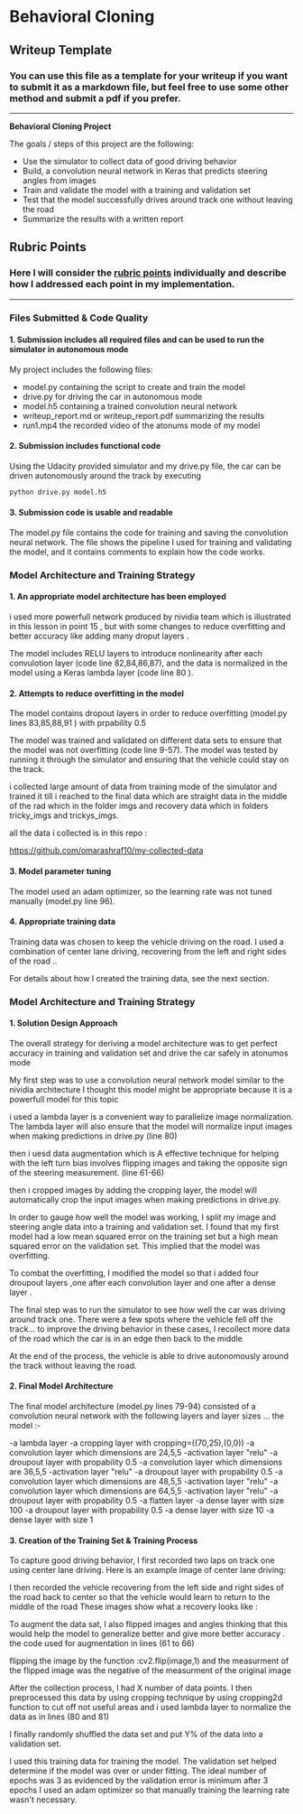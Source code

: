 # **Behavioral Cloning** 

## Writeup Template

### You can use this file as a template for your writeup if you want to submit it as a markdown file, but feel free to use some other method and submit a pdf if you prefer.

---

**Behavioral Cloning Project**

The goals / steps of this project are the following:
* Use the simulator to collect data of good driving behavior
* Build, a convolution neural network in Keras that predicts steering angles from images
* Train and validate the model with a training and validation set
* Test that the model successfully drives around track one without leaving the road
* Summarize the results with a written report





## Rubric Points
### Here I will consider the [rubric points](https://review.udacity.com/#!/rubrics/432/view) individually and describe how I addressed each point in my implementation.  

---
### Files Submitted & Code Quality

#### 1. Submission includes all required files and can be used to run the simulator in autonomous mode

My project includes the following files:

* model.py containing the script to create and train the model
* drive.py for driving the car in autonomous mode
* model.h5 containing a trained convolution neural network 
* writeup_report.md or writeup_report.pdf summarizing the results
* run1.mp4 the recorded video of the atonums mode of my model

#### 2. Submission includes functional code
Using the Udacity provided simulator and my drive.py file, the car can be driven autonomously around the track by executing 
```sh
python drive.py model.h5
```

#### 3. Submission code is usable and readable

The model.py file contains the code for training and saving the convolution neural network. The file shows the pipeline I used for training and validating the model, and it contains comments to explain how the code works.

### Model Architecture and Training Strategy

#### 1. An appropriate model architecture has been employed

i used more powerfull network produced by nividia team which is illustrated in this lesson in point 15 ,
but with some changes to reduce overfitting and better accuracy like adding many droput layers .

The model includes RELU layers to introduce nonlinearity after each convulotion layer (code line 82,84,86,87), and the data is normalized in the model using a Keras lambda layer (code line 80 ). 

#### 2. Attempts to reduce overfitting in the model

The model contains dropout layers in order to reduce overfitting (model.py lines 83,85,88,91 ) with prpability 0.5 

The model was trained and validated on different data sets to ensure that the model was not overfitting (code line 9-57). The model was tested by running it through the simulator and ensuring that the vehicle could stay on the track.

i collected large amount of data from training mode of the simulator and trained it till i reached to the final data which are straight data in the middle of the rad which in the folder imgs and recovery data which in folders tricky_imgs and trickys_imgs.

all the data i collected is in this repo :

https://github.com/omarashraf10/my-collected-data

#### 3. Model parameter tuning

The model used an adam optimizer, so the learning rate was not tuned manually (model.py line 96).

#### 4. Appropriate training data

Training data was chosen to keep the vehicle driving on the road. I used a combination of center lane driving, recovering from the left and right sides of the road ..

For details about how I created the training data, see the next section. 

### Model Architecture and Training Strategy

#### 1. Solution Design Approach

The overall strategy for deriving a model architecture was to get perfect accuracy in training and validation set and drive the car safely in atonumos mode

My first step was to use a convolution neural network model similar to the nividia architecture I thought this model might be appropriate because it is a powerfull model for this topic 

i used  a lambda layer is a convenient way to parallelize image normalization. The lambda layer will also ensure that the model will normalize input images when making predictions in drive.py (line 80)

then i uesd data augmentation which is A effective technique for helping with the left turn bias involves flipping images and taking the opposite sign of the steering measurement. (line 61-66)

then i cropped images by adding the cropping layer, the model will automatically crop the input images when making predictions in drive.py.

In order to gauge how well the model was working, I split my image and steering angle data into a training and validation set. I found that my first model had a low mean squared error on the training set but a high mean squared error on the validation set. This implied that the model was overfitting. 

To combat the overfitting, I modified the model so that i added four droupout layers ,one after each convolution layer and one after a dense layer .


The final step was to run the simulator to see how well the car was driving around track one. There were a few spots where the vehicle fell off the track... to improve the driving behavior in these cases, I recollect more data of the road which the car is in an edge then back to the middle

At the end of the process, the vehicle is able to drive autonomously around the track without leaving the road.

#### 2. Final Model Architecture

The final model architecture (model.py lines 79-94) consisted of a convolution neural network with the following layers and layer sizes ...
the model :-

-a lambda layer
-a cropping layer with cropping=((70,25),(0,0))
-a convolution layer which dimensions are 24,5,5 
-activation layer "relu"
-a droupout layer with propability 0.5
-a convolution layer which dimensions are 36,5,5 
-activation layer "relu"
-a droupout layer with propability 0.5
-a convolution layer which dimensions are 48,5,5 
-activation layer "relu"
-a convolution layer which dimensions are 64,5,5 
-activation layer "relu"
-a droupout layer with propability 0.5
-a flatten layer
-a dense layer with size 100
-a droupout layer with propability 0.5
-a dense layer with size 10
-a dense layer with size 1

#### 3. Creation of the Training Set & Training Process

To capture good driving behavior, I first recorded two laps on track one using center lane driving. Here is an example image of center lane driving:

[image1]: ./examples/center_2019_02_14_11_28_44_176.jpg "center Image"

I then recorded the vehicle recovering from the left side and right sides of the road back to center so that the vehicle would learn to return to the middle of the road These images show what a recovery looks like  :

[image2]: ./examples/center_2019_02_14_12_26_06_021.jpg
[image3]: ./examples/center_2019_02_14_12_26_06_948.jpg
[image4]: ./examples/center_2019_02_14_12_26_04_632.jpg
[image5]: ./examples/center_2019_02_14_12_50_51_658.jpg 
[image6]: ./examples/center_2019_02_14_12_51_07_111.jpg


To augment the data sat, I also flipped images and angles thinking that this would help the model to generalize better and  give more better accuracy .
the code used for augmentation in lines (61 to 66)

flipping the image by the function :cv2.flip(image,1)
and the measurment of the flipped image was the negative of the measurment of the original image


After the collection process, I had X number of data points. I then preprocessed this data by using cropping technique by using cropping2d function to cut off not useful areas and i used lambda layer to normalize the data as in lines (80 and 81)


I finally randomly shuffled the data set and put Y% of the data into a validation set. 

I used this training data for training the model. The validation set helped determine if the model was over or under fitting. The ideal number of epochs was 3 as evidenced by the validation error is minimum after 3 epochs I used an adam optimizer so that manually training the learning rate wasn't necessary.
